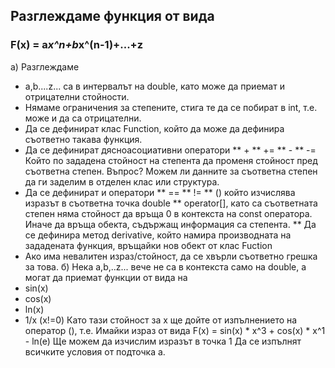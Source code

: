 ## Разглеждаме функция от вида
### F(x) = a*x^n+b*x^(n-1)+...+z

a) Разглеждаме
* a,b....z... са в интервалът на double, като може да приемат и отрицателни стойности.
* Нямаме ограничения за степените, стига те да се побират в int, т.е. може и да са отрицателни.
* Да се дефинират клас Function, който да може да дефинира съответно такава функция.
* Да се дефинират дясноасоциативни оператори 
** +
** +=
** -
** -=
Който по зададена стойност на степента да променя стойност пред съответна степен.
Въпрос? Можем ли данните за съответна степен да ги заделим в отделен клас или структура.
* Да се дефинират и оператори
** ==
** !=
** () който изчислява изразът в съответна точка double
** operator[], като са съответната степен няма стойност да връща 0 в контекста на const оператора. Иначе да връща обекта, съдържащ информация са степента.
** Да се дефинира метод derivative, който намира производната на зададената функция, връщайки нов обект от клас Fuction
* Ако има невалитен израз/стойност, да се хвърли съответно грешка за това.
б) Нека 
a,b,..z... вече не са в контекста само на double, а могат да приемат функции от вида на
* sin(x)
* cos(x)
* ln(x)
* 1/x (x!=0)
Като тази стойност за x ще дойтe от изпълнението на оператор (), т.е.
Имайки израз от вида
F(x) = sin(x) * x^3 + cos(x) * x^1 - ln(e)
Ще можем да изчислим изразът в точка 1
Да се изпълнят всичките условия от подточка а.
